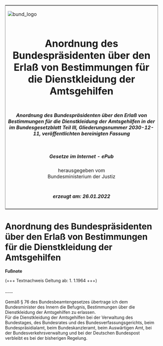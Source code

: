 <span id="DECKBLATT.html"></span>

<table border="0" frame="border" width="100%">

<tr valign="top">

<td align="left">

![bund\_logo](BfJ_2021_Web_de_de.gif)

</td>

<td align="right">

 

</td>

</tr>

<tr align="center" valign="middle">

<td colspan="2">

# Anordnung des Bundespräsidenten über den Erlaß von Bestimmungen für die Dienstkleidung der Amtsgehilfen

</td>

</tr>

<tr align="center" valign="middle">

<td colspan="2">

##### Anordnung des Bundespräsidenten über den Erlaß von Bestimmungen für die Dienstkleidung der Amtsgehilfen in der im Bundesgesetzblatt Teil III, Gliederungsnummer 2030-12-11, veröffentlichten bereinigten Fassung

</td>

</tr>

<tr align="center" valign="middle">

<td colspan="2">

  
  

##### Gesetze im Internet - ePub  
  
herausgegeben vom  
Bundesministerium der Justiz

</td>

</tr>

<tr align="center" valign="bottom">

<td colspan="2">

  
  

##### erzeugt am: 26.01.2022

</td>

</tr>

</table>

<span id="BJNR006610959.html"></span>

# Anordnung des Bundespräsidenten über den Erlaß von Bestimmungen für die Dienstkleidung der Amtsgehilfen

<div>

  
**Fußnote**

<div class="jnhtml">

<div>

<div class="jurAbsatz">

(+++ Textnachweis Geltung ab: 1. 1.1964 +++)

</div>

</div>

</div>

</div>

<span id="BJNR006610959BJNE000100303.html"></span>

###   
\----

<div>

<div class="jnhtml">

<div>

<div class="jurAbsatz">

Gemäß § 76 des Bundesbeamtengesetzes übertrage ich dem Bundesminister
des Innern die Befugnis, Bestimmungen über die Dienstkleidung der
Amtsgehilfen zu erlassen.  
Für die Dienstkleidung der Amtsgehilfen bei der Verwaltung des
Bundestages, des Bundesrates und des Bundesverfassungsgerichts, beim
Bundespräsidialamt, beim Bundeskanzleramt, beim Auswärtigen Amt, bei der
Bundesverkehrsverwaltung und bei der Deutschen Bundespost verbleibt es
bei der bisherigen Regelung.

</div>

</div>

</div>

</div>
